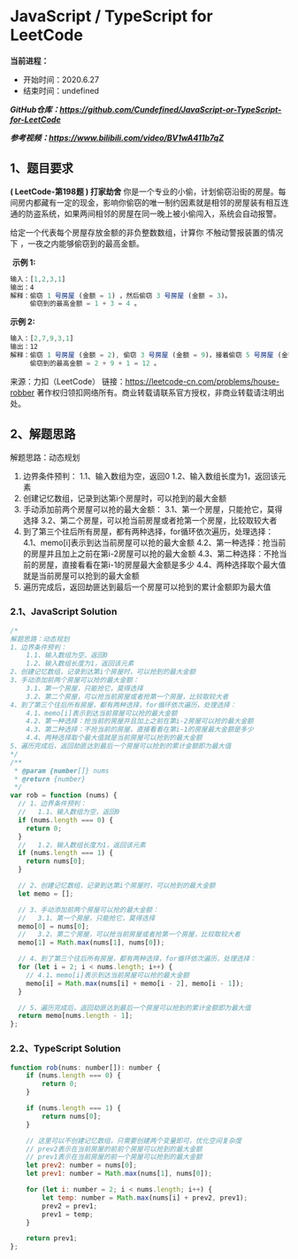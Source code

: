 ﻿# JavaScript / TypeScript for LeetCode 
**当前进程：**

 - 开始时间：2020.6.27 
 - 结束时间：undefined

***GitHub仓库：https://github.com/Cundefined/JavaScript-or-TypeScript-for-LeetCode***

***参考视频：https://www.bilibili.com/video/BV1wA411b7qZ***

## 1、题目要求
**( LeetCode-第198题 )  打家劫舍**
       你是一个专业的小偷，计划偷窃沿街的房屋。每间房内都藏有一定的现金，影响你偷窃的唯一制约因素就是相邻的房屋装有相互连通的防盗系统，如果两间相邻的房屋在同一晚上被小偷闯入，系统会自动报警。

给定一个代表每个房屋存放金额的非负整数数组，计算你 不触动警报装置的情况下 ，一夜之内能够偷窃到的最高金额。


​	  **示例 1:**

```javascript
输入：[1,2,3,1]
输出：4
解释：偷窃 1 号房屋 (金额 = 1) ，然后偷窃 3 号房屋 (金额 = 3)。
     偷窃到的最高金额 = 1 + 3 = 4 。
```
**示例 2:**
```javascript
输入：[2,7,9,3,1]
输出：12
解释：偷窃 1 号房屋 (金额 = 2), 偷窃 3 号房屋 (金额 = 9)，接着偷窃 5 号房屋 (金额 = 1)。
     偷窃到的最高金额 = 2 + 9 + 1 = 12 。
```

来源：力扣（LeetCode）
链接：https://leetcode-cn.com/problems/house-robber
著作权归领扣网络所有。商业转载请联系官方授权，非商业转载请注明出处。

## 2、解题思路
解题思路：动态规划

 1. 边界条件预判：
 	  1.1、输入数组为空，返回0
    1.2、输入数组长度为1，返回该元素
 2. 创建记忆数组，记录到达第i个房屋时，可以抢到的最大金额
 3. 手动添加前两个房屋可以抢的最大金额：
    3.1、第一个房屋，只能抢它，莫得选择
    3.2、第二个房屋，可以抢当前房屋或者抢第一个房屋，比较取较大者
 4. 到了第三个往后所有房屋，都有两种选择，for循环依次遍历，处理选择：
    4.1、memo[i]表示到达当前房屋可以抢的最大金额
    4.2、第一种选择：抢当前的房屋并且加上之前在第i-2房屋可以抢的最大金额
    4.3、第二种选择：不抢当前的房屋，直接看看在第i-1的房屋最大金额是多少
    4.4、两种选择取个最大值就是当前房屋可以抢到的最大金额
 5. 遍历完成后，返回劫匪达到最后一个房屋可以抢到的累计金额即为最大值

### 2.1、JavaScript Solution

```javascript
/*
解题思路：动态规划
1、边界条件预判：
    1.1、输入数组为空，返回0
    1.2、输入数组长度为1，返回该元素
2、创建记忆数组，记录到达第i个房屋时，可以抢到的最大金额
3、手动添加前两个房屋可以抢的最大金额：
    3.1、第一个房屋，只能抢它，莫得选择
    3.2、第二个房屋，可以抢当前房屋或者抢第一个房屋，比较取较大者
4、到了第三个往后所有房屋，都有两种选择，for循环依次遍历，处理选择：
    4.1、memo[i]表示到达当前房屋可以抢的最大金额
    4.2、第一种选择：抢当前的房屋并且加上之前在第i-2房屋可以抢的最大金额
    4.3、第二种选择：不抢当前的房屋，直接看看在第i-1的房屋最大金额是多少
    4.4、两种选择取个最大值就是当前房屋可以抢到的最大金额
5、遍历完成后，返回劫匪达到最后一个房屋可以抢到的累计金额即为最大值
*/
/**
 * @param {number[]} nums
 * @return {number}
 */
var rob = function (nums) {
  // 1、边界条件预判：
  //   1.1、输入数组为空，返回0
  if (nums.length === 0) {
    return 0;
  }
  //   1.2、输入数组长度为1，返回该元素
  if (nums.length === 1) {
    return nums[0];
  }

  // 2、创建记忆数组，记录到达第i个房屋时，可以抢到的最大金额
  let memo = [];

  // 3、手动添加前两个房屋可以抢的最大金额：
  //   3.1、第一个房屋，只能抢它，莫得选择
  memo[0] = nums[0];
  //   3.2、第二个房屋，可以抢当前房屋或者抢第一个房屋，比较取较大者
  memo[1] = Math.max(nums[1], nums[0]);

  // 4、到了第三个往后所有房屋，都有两种选择，for循环依次遍历，处理选择：
  for (let i = 2; i < nums.length; i++) {
    // 4.1、memo[i]表示到达当前房屋可以抢的最大金额
    memo[i] = Math.max(nums[i] + memo[i - 2], memo[i - 1]);
  }

  // 5、遍历完成后，返回劫匪达到最后一个房屋可以抢到的累计金额即为最大值
  return memo[nums.length - 1];
};
```


### 2.2、TypeScript Solution

```javascript
function rob(nums: number[]): number {
    if (nums.length === 0) {
        return 0;
    }

    if (nums.length === 1) {
        return nums[0];
    }

    // 这里可以不创建记忆数组，只需要创建两个变量即可，优化空间复杂度
    // prev2表示在当前房屋的前前个房屋可以抢到的最大金额
    // prev1表示在当前房屋的前一个房屋可以抢到的最大金额
    let prev2: number = nums[0];
    let prev1: number = Math.max(nums[1], nums[0]);

    for (let i: number = 2; i < nums.length; i++) {
        let temp: number = Math.max(nums[i] + prev2, prev1);
        prev2 = prev1;
        prev1 = temp;
    }

    return prev1;
};
```

